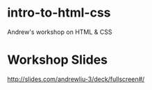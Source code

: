 # intro-to-html-css
Andrew's workshop on HTML &amp; CSS

# Workshop Slides
http://slides.com/andrewliu-3/deck/fullscreen#/
